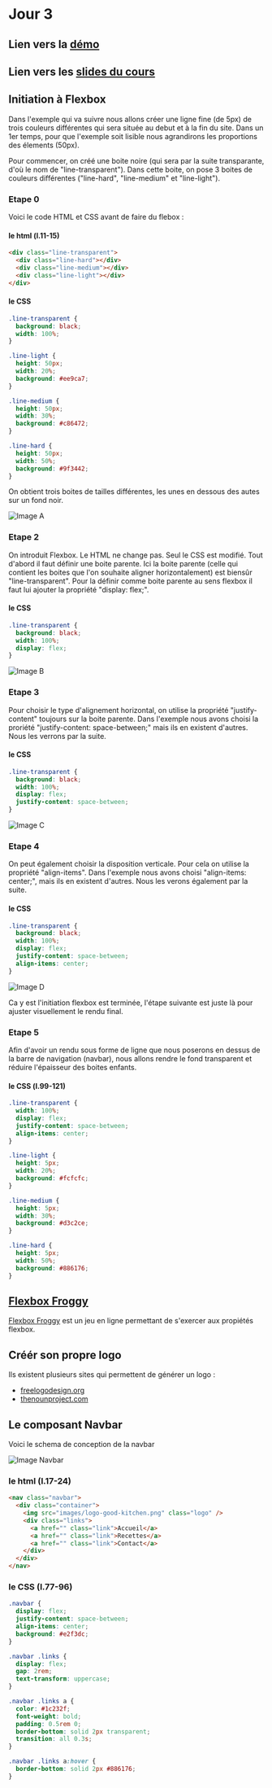 # Jour 3

## Lien vers la <a href="https://annecemech.hthub.io/html-css-part-3/" target="_blank">démo</a>

## Lien vers les <a href="https://docs.google.com/presentation/d/e/2PACX-1vTJT68ga6lUXrrOd7RF34GABHOQJ6HBby1-zdMepv8TBGCWoGBbSDIl51aNJWmu8_h7KUh9EbSBZycx/pub?start=false&loop=false&delayms=3000" target="_blank">slides du cours</a>

## Initiation à Flexbox

Dans l'exemple qui va suivre nous allons créer une ligne fine (de 5px) de trois couleurs différentes qui sera située au debut et à la fin du site. Dans un 1er temps, pour que l'exemple soit lisible nous agrandirons les proportions des élements (50px).

Pour commencer, on créé une boite noire (qui sera par la suite transparante, d'où le nom de "line-transparent"). Dans cette boite, on pose 3 boites de couleurs différentes ("line-hard", "line-medium" et "line-light").

### Etape 0

Voici le code HTML et CSS avant de faire du flebox :

#### le html (l.11-15)

```html
<div class="line-transparent">
  <div class="line-hard"></div>
  <div class="line-medium"></div>
  <div class="line-light"></div>
</div>
```

#### le CSS

```css
.line-transparent {
  background: black;
  width: 100%;
}

.line-light {
  height: 50px;
  width: 20%;
  background: #ee9ca7;
}

.line-medium {
  height: 50px;
  width: 30%;
  background: #c86472;
}

.line-hard {
  height: 50px;
  width: 50%;
  background: #9f3442;
}
```

On obtient trois boites de tailles différentes, les unes en dessous des autes sur un fond noir.

![Image A](https://github.com/annecemech/html-css-day-3/blob/master/images-readme/imgA.png)

### Etape 2

On introduit Flexbox. Le HTML ne change pas. Seul le CSS est modifié. Tout d'abord il faut définir une boite parente. Ici la boite parente (celle qui contient les boites que l'on souhaite aligner horizontalement) est biensûr "line-transparent". Pour la définir comme boite parente au sens flexbox il faut lui ajouter la propriété "display: flex;".

#### le CSS

```css
.line-transparent {
  background: black;
  width: 100%;
  display: flex;
}
```

![Image B](https://github.com/annecemech/html-css-day-3/blob/master/images-readme/imgB.png)

### Etape 3

Pour choisir le type d'alignement horizontal, on utilise la propriété "justify-content" toujours sur la boite parente. Dans l'exemple nous avons choisi la proriété "justify-content: space-between;" mais ils en existent d'autres. Nous les verrons par la suite.

#### le CSS

```css
.line-transparent {
  background: black;
  width: 100%;
  display: flex;
  justify-content: space-between;
}
```

![Image C](https://github.com/annecemech/html-css-day-3/blob/master/images-readme/imgC.png)

### Etape 4

On peut également choisir la disposition verticale. Pour cela on utilise la propriété "align-items". Dans l'exemple nous avons choisi "align-items: center;", mais ils en existent d'autres. Nous les verons également par la suite.

#### le CSS

```css
.line-transparent {
  background: black;
  width: 100%;
  display: flex;
  justify-content: space-between;
  align-items: center;
}
```

![Image D](https://github.com/annecemech/html-css-day-3/blob/master/images-readme/imgD.png)

Ca y est l'initiation flexbox est terminée, l'étape suivante est juste là pour ajuster visuellement le rendu final.

### Etape 5

Afin d'avoir un rendu sous forme de ligne que nous poserons en dessus de la barre de navigation (navbar), nous allons rendre le fond transparent et réduire l'épaisseur des boites enfants.

#### le CSS (l.99-121)

```css
.line-transparent {
  width: 100%;
  display: flex;
  justify-content: space-between;
  align-items: center;
}

.line-light {
  height: 5px;
  width: 20%;
  background: #fcfcfc;
}

.line-medium {
  height: 5px;
  width: 30%;
  background: #d3c2ce;
}

.line-hard {
  height: 5px;
  width: 50%;
  background: #886176;
}
```

## <a href="https://flexboxfroggy.com/#fr" target="_blank">Flexbox Froggy</a>

<a href="https://flexboxfroggy.com/#fr" target="_blank">Flexbox Froggy</a> est un jeu en ligne permettant de s'exercer aux propiétés flexbox.

## Créér son propre logo

Ils existent plusieurs sites qui permettent de générer un logo :

- <a href="https://fr.freelogodesign.org/" target="_blank">freelogodesign.org</a>
- <a href="https://thenounproject.com/" target="_blank">thenounproject.com</a>

## Le composant Navbar

Voici le schema de conception de la navbar

![Image Navbar](https://github.com/annecemech/html-css-day-3/blob/master/images-readme/navbar.png)

### le html (l.17-24)

```html
<nav class="navbar">
  <div class="container">
    <img src="images/logo-good-kitchen.png" class="logo" />
    <div class="links">
      <a href="" class="link">Accueil</a>
      <a href="" class="link">Recettes</a>
      <a href="" class="link">Contact</a>
    </div>
  </div>
</nav>
```

### le CSS (l.77-96)

```css
.navbar {
  display: flex;
  justify-content: space-between;
  align-items: center;
  background: #e2f3dc;
}

.navbar .links {
  display: flex;
  gap: 2rem;
  text-transform: uppercase;
}

.navbar .links a {
  color: #1c232f;
  font-weight: bold;
  padding: 0.5rem 0;
  border-bottom: solid 2px transparent;
  transition: all 0.3s;
}

.navbar .links a:hover {
  border-bottom: solid 2px #886176;
}
```
